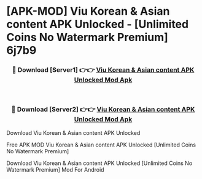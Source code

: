 # [APK-MOD] Viu   Korean & Asian content APK Unlocked - [Unlimited Coins No Watermark Premium] 6j7b9



<div align="center">
<h3>🔴 Download [Server1] 👉👉 <a href="https://momento.my/?title=Viu___Korean_&_Asian_content_APK_Unlocked">Viu   Korean & Asian content APK Unlocked Mod Apk</a></h3><br>

<h3>🔴 Download [Server2] 👉👉 <a href="https://momento.my/?title=Viu___Korean_&_Asian_content_APK_Unlocked">Viu   Korean & Asian content APK Unlocked Mod Apk</a></h3>
</div>



Download Viu   Korean & Asian content APK Unlocked 

Free APK MOD Viu   Korean & Asian content APK Unlocked [Unlimited Coins No Watermark Premium]

Download Viu   Korean & Asian content APK Unlocked [Unlimited Coins No Watermark Premium] Mod For Android
